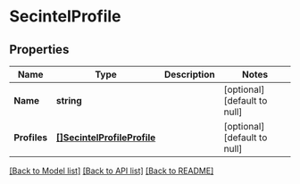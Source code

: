 # SecintelProfile

## Properties
Name | Type | Description | Notes
------------ | ------------- | ------------- | -------------
**Name** | **string** |  | [optional] [default to null]
**Profiles** | [**[]SecintelProfileProfile**](secintel_profile_profile.md) |  | [optional] [default to null]

[[Back to Model list]](../README.md#documentation-for-models) [[Back to API list]](../README.md#documentation-for-api-endpoints) [[Back to README]](../README.md)

